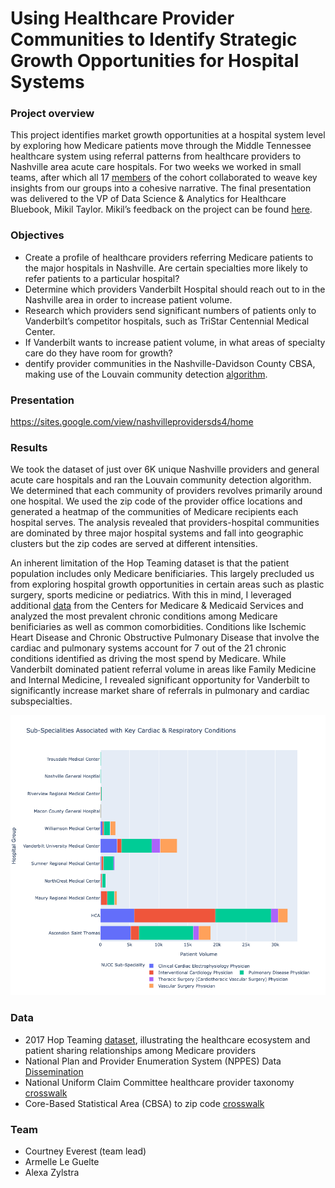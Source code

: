 # Using Healthcare Provider Communities to Identify Strategic Growth Opportunities for Hospital Systems

### Project overview
This project identifies market growth opportunities at a hospital system level by exploring how Medicare patients move through the Middle Tennessee healthcare system using referral patterns from healthcare providers to Nashville area acute care hospitals.  For two weeks we worked in small teams, after which all 17 [members](https://sites.google.com/view/nashvilleprovidersds4/references) of the cohort collaborated to weave key insights from our groups into a cohesive narrative.  The final presentation was delivered to the VP of Data Science & Analytics for Healthcare Bluebook, Mikil Taylor. Mikil’s feedback on the project can be found [here](https://world.hey.com/mikil/the-best-presentation-i-ve-ever-seen-cc11b0b9).  

### Objectives
* Create a profile of healthcare providers referring Medicare patients to the major hospitals in Nashville.  Are certain specialties more likely to refer patients to a particular hospital?
* Determine which providers Vanderbilt Hospital should reach out to in the Nashville area in order to increase patient volume.
* Research which providers send significant numbers of patients only to Vanderbilt’s competitor hospitals, such as TriStar Centennial Medical Center.
* If Vanderbilt wants to increase patient volume, in what areas of specialty care do they have room for growth?
* dentify provider communities in the Nashville-Davidson County CBSA, making use of the Louvain community detection [algorithm](https://neo4j.com/docs/graph-data-science/current/algorithms/louvain/). 

### Presentation
https://sites.google.com/view/nashvilleprovidersds4/home

### Results
We took the dataset of just over 6K unique Nashville providers and general acute care hospitals and ran the Louvain community detection algorithm. We determined that each community of providers revolves primarily around one hospital. We used the zip code of the provider office locations and generated a heatmap of the communities of Medicare recipients each hospital serves. The analysis revealed that providers-hospital communities are dominated by three major hospital systems and fall into geographic clusters but the zip codes are served at different intensities. <br />

An inherent limitation of the Hop Teaming dataset is that the patient population includes only Medicare benificiaries.  This largely precluded us from exploring hospital growth opportunities in certain areas such as plastic surgery, sports medicine or pediatrics.  With this in mind, I leveraged additional [data](https://www.cms.gov/Research-Statistics-Data-and-Systems/Statistics-Trends-and-Reports/Chronic-Conditions) from the Centers for Medicare & Medicaid Services and analyzed the most prevalent chronic conditions among Medicare benificiaries as well as common comorbidities.  Conditions like Ischemic Heart Disease and Chronic Obstructive Pulmonary Disease that involve the cardiac and pulmonary systems account for 7 out of the 21 chronic conditions identified as driving the most spend by Medicare.  While Vanderbilt dominated patient referral volume in areas like Family Medicine and Internal Medicine, I revealed significant opportunity for Vanderbilt to significantly increase market share of referrals in pulmonary and cardiac subspecialties.

![](/images/cardiac_pulmonary_market_opp.png)


### Data
* 2017 Hop Teaming [dataset](https://careset.com/datasets-3/), illustrating the healthcare ecosystem and patient sharing relationships among Medicare providers 
* National Plan and Provider Enumeration System (NPPES) Data [Dissemination](https://download.cms.gov/nppes/NPI_Files.html)
* National Uniform Claim Committee healthcare provider taxonomy [crosswalk](https://www.nucc.org/index.php/code-sets-mainmenu-41/provider-taxonomy-mainmenu-40/csv-mainmenu-57)
* Core-Based Statistical Area (CBSA) to zip code [crosswalk](https://www.huduser.gov/portal/datasets/usps_crosswalk.html)

### Team
* Courtney Everest (team lead)
* Armelle Le Guelte
* Alexa Zylstra
